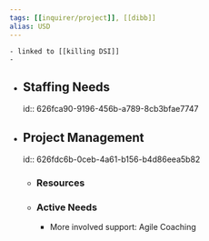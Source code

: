 ```yaml
---
tags: [[inquirer/project]], [[dibb]]
alias: USD 
---
```


	- linked to [[killing DSI]]
	-
- ## Staffing Needs
  id:: 626fca90-9196-456b-a789-8cb3bfae7747
- ## Project Management
  id:: 626fdc6b-0ceb-4a61-b156-b4d86eea5b82
	- ### Resources
	- ### Active Needs
		- More involved support: Agile Coaching